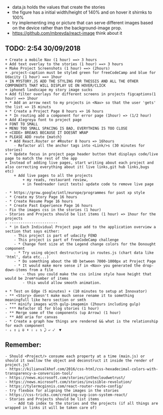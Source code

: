 * data.js holds the values that create the stories
* the figure has a initial width/height of 140% and on hover it shirnks to 100% 
* try implementing img or picture that can serve different images based on the device rather than the background-image prop.
* https://github.com/mbrevda/react-image think about it

## TODO: 2:54 30/09/2018
    + Create a mobile Nav (1 hour) ==> 3 hours
    + Add text overlay to the stories (1 hour) ==> 3 hours
    + Make Project Screenshots (1 hour) ==> (2hours)
    + .project-caption must be styled green for freeCodeCamp and blue for Udacity (1 hour) ==> 1hour
    + IN MYSTORY.JS ADD THE STYLING FOR THESSIS AND ALL THE OTHER COMPONENTS THAT WILL DISPLAY UI ON HOVER/CLICK
    + iphone5 landscape my story image sucks
    + Add filter overlays for different screens in projects figcaptions(1 hour) ==> 1hour
    + * Add an arrow next to my projects in <Nav> so that the user 'gets' the list => 15 minuts
    + * Create a Project Page 8 hours => 16 hours
    + * In routing add a component for error page (1hour) => (1/2 hour)
    + Add Alegreya font to project page
    + FONT TO SMALL
    + MENU TOO SMALL SPACING IS BAD, EVERYTHING IS TOO CLOSE
    + <CODE> BREAKS BECAUSE IT DOESNT WRAP
    + PLEASE ADD route {match}
    + * Add React.Router or #Router 8 hours => 16hours
        - Refactor all the anchor tags into <Link/>s (30 minutes for stories)
    + * Update focus in project page header button that displays code/live page to match the rest of the app
    + Instead of adding live pages, start writing about each project and also correcting everything about it( live links,git hub links,bugs etc)
        + Add live pages to all the projects
            + my reads, restaurant review,
            + in feedreader (unit tests) update code to remove live page
    
    - * https://grow.google/intl/europe/programmes for past xp style
    - * Create my Story Page 16 hours
    - * Create Resume Page 16 hours
    - * Create Past Experience Page 16 hours  
    - Fix the images css in the stories (1 hour)
    - Stories and Projects should be list items (1 hour) => 1hour for the projects
    - ----------------------
    - * in Each Individual Project page add to the application overview a section that says either:
        - This project is part of udacity FEND
        - This project is part of freeCodeCamp challenge
        - * Change font size at the Legend change colors for the Donought component
        - * Try using object destructuring in routes.js (chart data like 'html', data etc...)
        - * Do something about the UD between 7000-1000px at Project Page
        - * It would make more sense if in <Nav> you generated the drop-down-items from a file
            - thus you could make the css inline style have height that would be 2rem*number of items
            - this would allow smooth animation.

    + * Test on Edge (5 minutes) + (10 minutes to setup at Innovator)
    - ** <Story> doesn't make much sense rename it to something meaningfull like hero section or smth
    - *** minify images with gulp-imagemin (2hours including gulp)
    - *** Refactor UI for blog stories (1 hour)
    - ** Merge some of the components (up Arrow) (1 hour)
    - ** Add aria for canvas
    - * Create a graph how things are rendered && what is the relationship for each component
    - ⇣ ↧ ⤓ ⤋ ⬍ ⇩ ⇓ ↴ ⤸ ⤶ ⤦  ▼ 

## Remember:
    - Should <Project/> consume each property at a time (main.js) or should it swallow the object and deconstruct it inside the render of project.js?
    - https://kilianvalkhof.com/2016/css-html/css-hexadecimal-colors-with-transparency-a-conversion-tool/
    - https://news.microsoft.com/stories/inthecloudwetrust/
    - https://news.microsoft.com/stories/invisible-revolution/
    - https://tylermcginnis.com/react-router-route-config/
    - try flexbox for aligning the images in the stories
    - https://css-tricks.com/creating-svg-icon-system-react/
    - Stories and Projects should be list items
        - Add tab index to the stories and the projects (if all things are wrapped in links it will be taken care of)